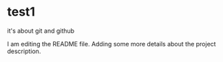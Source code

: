 # test1
it's about git and github

I am editing the README file. Adding some more details about the project description.
